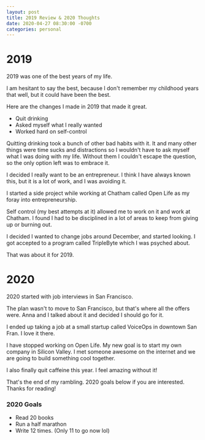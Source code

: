 ```yaml
---
layout: post
title: 2019 Review & 2020 Thoughts
date: 2020-04-27 08:30:00 -0700
categories: personal
---
```


# 2019
2019 was one of the best years of my life.

I am hesitant to say the best, because I don't remember my childhood years that well, but it could have been the best.

Here are the changes I made in 2019 that made it great.

- Quit drinking
- Asked myself what I really wanted
- Worked hard on self-control

Quitting drinking took a bunch of other bad habits with it. It and many other things were time sucks and distractions so I wouldn't have to ask myself what I was doing with my life. Without them I couldn't escape the question, so the only option left was to embrace it.

I decided I really want to be an entrepreneur. I think I have always known this, but it is a lot of work, and I was avoiding it.

I started a side project while working at Chatham called Open Life as my foray into entrepreneurship.

Self control (my best attempts at it) allowed me to work on it and work at Chatham. I found I had to be disciplined in a lot of areas to keep from giving up or burning out.

I decided I wanted to change jobs around December, and started looking. I got accepted to a program called TripleByte which I was psyched about.

That was about it for 2019.

# 2020

2020 started with job interviews in San Francisco.

The plan wasn't to move to San Francisco, but that's where all the offers were. Anna and I talked about it and decided I should go for it.

I ended up taking a job at a small startup called VoiceOps in downtown San Fran. I love it there.

I have stopped working on Open Life. My new goal is to start my own company in Silicon Valley. I met someone awesome on the internet and we are going to build something cool together.

I also finally quit caffeine this year. I feel amazing without it!

That's the end of my rambling. 2020 goals below if you are interested. Thanks for reading!

### 2020 Goals
- Read 20 books
- Run a half marathon
- Write 12 times. (Only 11 to go now lol)